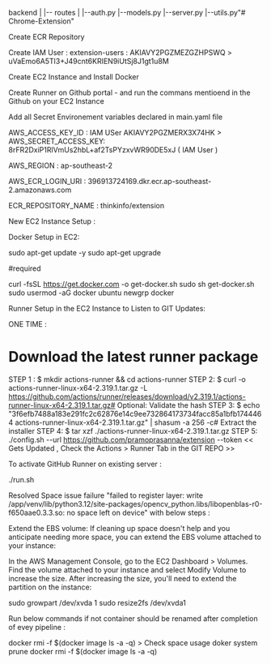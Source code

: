 backend
|
|-- routes
|       |--auth.py
|--models.py
|--server.py
|--utils.py"# Chrome-Extension" 


Create ECR Repository

Create IAM User : extension-users : AKIAVY2PGZMEZGZHPSWQ >  uVaEmo6A5Tl3+J49cnt6KRIEN9iUtSj8J1gt1u8M

Create EC2 Instance and Install Docker 

Create Runner on Github portal - and run the commans mentioend in the Github on your EC2 Instance

Add all Secret Environement variables declared in main.yaml file 

AWS_ACCESS_KEY_ID : IAM USer AKIAVY2PGZMERX3X74HK  > AWS_SECRET_ACCESS_KEY: 8rFR2DxiP1RlVmUs2hbL+af2TsPYzxvWR90DE5xJ ( IAM User  )

AWS_REGION : ap-southeast-2

AWS_ECR_LOGIN_URI : 396913724169.dkr.ecr.ap-southeast-2.amazonaws.com

ECR_REPOSITORY_NAME : thinkinfo/extension

New EC2 Instance Setup :

Docker Setup in EC2:

sudo apt-get update -y
sudo apt-get upgrade

#required

curl -fsSL https://get.docker.com -o get-docker.sh
sudo sh get-docker.sh
sudo usermod -aG docker ubuntu
newgrp docker

Runner Setup in the EC2 Instance to Listen to GIT Updates:

ONE TIME :

# Download the latest runner package

STEP 1 : $ mkdir actions-runner && cd actions-runner
STEP 2: $ curl -o actions-runner-linux-x64-2.319.1.tar.gz -L https://github.com/actions/runner/releases/download/v2.319.1/actions-runner-linux-x64-2.319.1.tar.gz# Optional: Validate the hash
STEP 3: $ echo "3f6efb7488a183e291fc2c62876e14c9ee732864173734facc85a1bfb1744464  actions-runner-linux-x64-2.319.1.tar.gz" | shasum -a 256 -c# Extract the installer
STEP 4: $ tar xzf ./actions-runner-linux-x64-2.319.1.tar.gz
STEP 5: ./config.sh --url https://github.com/pramoprasanna/extension --token << Gets Updated , Check the Actions > Runner Tab in the GIT REPO >>

To activate GitHub Runner on existing server :

./run.sh

Resolved Space issue failure "failed to register layer: write /app/venv/lib/python3.12/site-packages/opencv_python.libs/libopenblas-r0-f650aae0.3.3.so: no space left on device" with below steps :

Extend the EBS volume: If cleaning up space doesn't help and you anticipate needing more space, you can extend the EBS volume attached to your instance:

In the AWS Management Console, go to the EC2 Dashboard > Volumes.
Find the volume attached to your instance and select Modify Volume to increase the size.
After increasing the size, you'll need to extend the partition on the instance:

sudo growpart /dev/xvda 1
sudo resize2fs /dev/xvda1

Run below commands if not container should be renamed after completion of evey pipeline :

docker rmi -f $(docker image ls -a -q) > Check space usage
doker system prune
docker rmi -f $(docker image ls -a -q)
